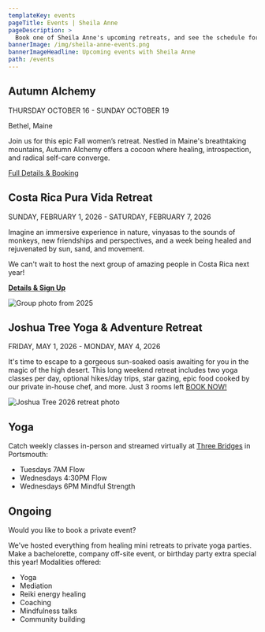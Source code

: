 ```yaml
---
templateKey: events
pageTitle: Events | Sheila Anne
pageDescription: >
  Book one of Sheila Anne's upcoming retreats, and see the schedule for future programs being offered. Don't miss out!
bannerImage: /img/sheila-anne-events.png
bannerImageHeadline: Upcoming events with Sheila Anne
path: /events
---
```


## Autumn Alchemy

THURSDAY OCTOBER 16 - SUNDAY OCTOBER 19

Bethel, Maine

Join us for this epic Fall women’s retreat. Nestled in Maine's breathtaking mountains, Autumn Alchemy offers a cocoon where healing, introspection, and radical self-care converge.

[Full Details & Booking](/autumn-alchemy/)

## Costa Rica Pura Vida Retreat

SUNDAY, FEBRUARY 1, 2026 - SATURDAY, FEBRUARY 7, 2026

Imagine an immersive experience in nature, vinyasas to the sounds of monkeys, new friendships and perspectives, and a week being healed and rejuvenated by sun, sand, and movement.

We can't wait to host the next group of amazing people in Costa Rica next year!

**[Details & Sign Up](/pura-vida-retreat/)**

![Group photo from 2025](/img/pura-vida-2025-group.jpg "Group photo from 2025")

## Joshua Tree Yoga & Adventure Retreat

FRIDAY, MAY 1, 2026 - MONDAY, MAY 4, 2026

It's time to escape to a gorgeous sun-soaked oasis awaiting for you in the magic of the high desert. This long weekend retreat includes two yoga classes per day, optional hikes/day trips, star gazing, epic food cooked by our private in-house chef, and more. Just 3 rooms left [BOOK NOW!](https://www.saraholesonyoga.com/joshuatree-retreat)

![Joshua Tree 2026 retreat photo](/img/joshua-tree-2026-retreat.jpg "Imagine relaxing by the fire in Joshua Tree with us!")

## Yoga

Catch weekly classes in-person and streamed virtually at [Three Bridges](https://www.3bridgesyoga.com/) in Portsmouth:

- Tuesdays 7AM Flow
- Wednesdays 4:30PM Flow
- Wednesdays 6PM Mindful Strength

## Ongoing

Would you like to book a private event?

We've hosted everything from healing mini retreats to private yoga parties. Make a bachelorette, company off-site event, or birthday party extra special this year! Modalities offered:

- Yoga
- Mediation
- Reiki energy healing
- Coaching
- Mindfulness talks
- Community building
